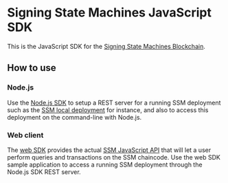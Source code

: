 # Signing State Machines JavaScript SDK

This is the JavaScript SDK for the [Signing State Machines Blockchain](https://github.com/civis-blockchain/blockchain-ssm).

## How to use

### Node.js

Use the [Node.js SDK](sdk/node/README.md) to setup a REST server for a running SSM deployment such as the [SSM local deployment](https://github.com/civis-blockchain/blockchain-ssm/tree/master/deployment/local) for instance,
and also to access this deployment on the command-line with Node.js.

### Web client

The [web SDK](sdk/www/README.md) provides the actual [SSM JavaScript API](sdk/www/ssm-api.js) that will let a user perform queries and transactions on the SSM chaincode.
Use the web SDK sample application to access a running SSM deployment through the Node.js SDK REST server.
